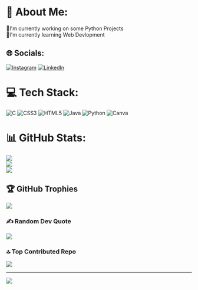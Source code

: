 # 💫 About Me:
🔭I'm currently working on some Python Projects<br>🌱I'm currently learning Web Devlopment


## 🌐 Socials:
[![Instagram](https://img.shields.io/badge/Instagram-%23E4405F.svg?logo=Instagram&logoColor=white)](https://instagram.com/ayushagrawal_76) [![LinkedIn](https://img.shields.io/badge/LinkedIn-%230077B5.svg?logo=linkedin&logoColor=white)](https://linkedin.com/in/TheLearningHead) 

# 💻 Tech Stack:
![C](https://img.shields.io/badge/c-%2300599C.svg?style=for-the-badge&logo=c&logoColor=white) ![CSS3](https://img.shields.io/badge/css3-%231572B6.svg?style=for-the-badge&logo=css3&logoColor=white) ![HTML5](https://img.shields.io/badge/html5-%23E34F26.svg?style=for-the-badge&logo=html5&logoColor=white) ![Java](https://img.shields.io/badge/java-%23ED8B00.svg?style=for-the-badge&logo=openjdk&logoColor=white) ![Python](https://img.shields.io/badge/python-3670A0?style=for-the-badge&logo=python&logoColor=ffdd54) ![Canva](https://img.shields.io/badge/Canva-%2300C4CC.svg?style=for-the-badge&logo=Canva&logoColor=white)
# 📊 GitHub Stats:
![](https://github-readme-stats.vercel.app/api?username=TheLearningHead&theme=blue-green&hide_border=false&include_all_commits=false&count_private=false)<br/>
![](https://github-readme-streak-stats.herokuapp.com/?user=TheLearningHead&theme=blue-green&hide_border=false)<br/>
![](https://github-readme-stats.vercel.app/api/top-langs/?username=TheLearningHead&theme=blue-green&hide_border=false&include_all_commits=false&count_private=false&layout=compact)

## 🏆 GitHub Trophies
![](https://github-profile-trophy.vercel.app/?username=TheLearningHead&theme=radical&no-frame=false&no-bg=false&margin-w=4)

### ✍️ Random Dev Quote
![](https://quotes-github-readme.vercel.app/api?type=horizontal&theme=tokyonight)

### 🔝 Top Contributed Repo
![](https://github-contributor-stats.vercel.app/api?username=TheLearningHead&limit=5&theme=gruvbox&combine_all_yearly_contributions=true)

---
[![](https://visitcount.itsvg.in/api?id=TheLearningHead&icon=2&color=0)](https://visitcount.itsvg.in)

<!-- Proudly created with GPRM ( https://gprm.itsvg.in ) -->
